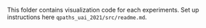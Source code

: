 This folder contains visualization code for each experiments. Set up instructions here `qpaths_uai_2021/src/readme.md`.
